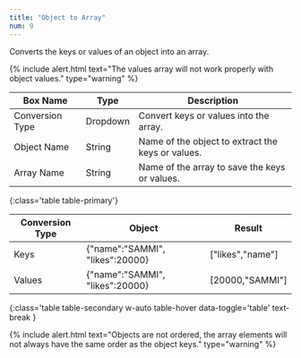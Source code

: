 ```yaml
---
title: "Object to Array"
num: 9
---
```


Converts the keys or values of an object into an array.

{% include alert.html text="The values array will not work properly with object values." type="warning" %}

| Box Name | Type | Description |
|-------|--------|--------
|Conversion Type	| Dropdown | Convert keys or values into the array.
|Object Name	| String | Name of the object to extract the keys or values.
|Array Name	| String | Name of the array to save the keys or values.
{:class='table table-primary'}

| Conversion Type | Object | Result | 
|-------|--------|--------
|Keys| {"name":"SAMMI", "likes":20000} | ["likes","name"]
|Values| {"name":"SAMMI", "likes":20000} | [20000,"SAMMI"]
{:class='table table-secondary w-auto table-hover data-toggle='table' text-break }

{% include alert.html text="Objects are not ordered, the array elements will not always have the same order as the object keys." type="warning" %}
